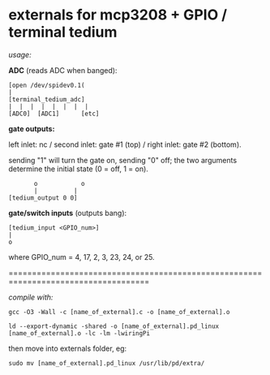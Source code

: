 externals for mcp3208 + GPIO / terminal tedium
===========================================================

*usage:*


**ADC** (reads ADC when banged):
```
[open /dev/spidev0.1(
|
[terminal_tedium_adc]
|  |  |  |  |  |  |  | 
[ADC0]  [ADC1]  	[etc]
```

**gate outputs:**

left inlet: nc / second inlet: gate #1 (top) / right inlet: gate #2 (bottom). 

sending "1" will turn the gate on, sending "0" off; the two arguments determine the initial state (0 = off, 1 = on).

```    
       o    	    o
       |          |
[tedium_output 0 0]

```

**gate/switch inputs** (outputs bang): 

```
[tedium_input <GPIO_num>] 
|
o
```

where GPIO_num = 4, 17, 2, 3, 23, 24, or 25.

====================================================================================


*compile with:*

`gcc -O3 -Wall -c [name_of_external].c -o [name_of_external].o`

`ld --export-dynamic -shared -o [name_of_external].pd_linux [name_of_external].o -lc -lm -lwiringPi`

then move into externals folder, eg: 

`sudo mv [name_of_external].pd_linux /usr/lib/pd/extra/`

